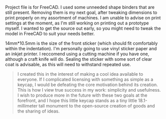 
Project file is for FreeCAD. I used some unneeded shape binders that are still present. Removing them is my next goal, after tweaking dimensions to print properly on my assortment of machines. I am unable to advise on print settings at the moment, as I'm still working on printing out a prototype myself. I wanted to get the source out early, so you might need to tweak the model in FreeCAD to suit your needs better.

14mm\*10.5mm is the size of the front sticker (which should fit comfortably within the indentation). I'm personally going to use vinyl sticker paper and an inkjet printer. I reccomend using a cutting machine if you have one, although a craft knife will do. Sealing the sticker with some sort of clear coat is advisable, as this will need to withstand repeated use.

> I created this in the interest of making a cool idea available to everyone. If I complicated licensing with something as simple as a keycap, I would be defeating the core motivation behind its creation. This is how I view true success in my work: simplicity and usefulness. I wish to produce more in the future with these two goals at the forefront, and I hope this little keycap stands as a tiny little 18.1-millimeter tall monument to the open-source creation of goods and the sharing of ideas.
